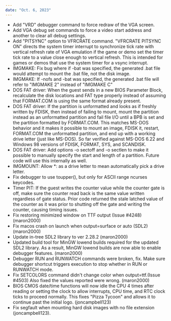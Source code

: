 ```yaml
---
date: "Oct. 6, 2023"
---
```


  - Add "VRD" debugger command to force redraw of the VGA screen.
  - Add VGA debug set commands to force a video start address and another
    to clear all debug settings.
  - Add "PITSYNC" option to VFRCRATE command. "VFRCRATE PITSYNC ON"
    directs the system timer interrupt to synchronize tick rate with
    vertical refresh rate of VGA emulation if the game or demo set
    the timer tick rate to a value close enough to vertical refresh.
    This is intended for games or demos that use the system timer for
    a vsync interrupt.
  - IMGMAKE: Fix bug where if -bat was specified, the generated .bat
    file would attempt to mount the .bat file, not the disk image.
  - IMGMAKE: If -nofs and -bat was specified, the generated .bat file
    will refer to "IMGMAKE 2" instead of "IMGMAKE C"
  - DOS FAT driver: When the guest sends in a new BIOS Parameter Block,
    recalculate the disk locations and FAT type properly instead of
    assuming that FORMAT.COM is using the same format already present.
  - DOS FAT driver: If the partition is unformatted and looks as if
    freshly written by FDISK, then instead of failing to mount, mount
    the partition instead as an unformatted partition and fail file
    I/O until a BPB is set and the partition formatted by FORMAT.COM.
    This matches MS-DOS behavior and it makes it possible to mount an
    image, FDISK it, restart, FORMAT.COM the unformatted partition,
    and end up with a working drive letter (just like MS-DOS). So far
    verified against MS-DOS 6.22 and Windows 98 versions of FDISK,
    FORMAT, SYS, and SCANDISK.
  - DOS FAT driver: Add options -o sectoff and -o sectlen to make it
    possible to manually specify the start and length of a partition.
    Future code will use this internally as well.
  - IMGMOUNT: Allow *: as a drive letter to mean automatically pick a
    drive letter.
  - Fix debugger to use toupper(), but only for ASCII range ncurses
    keycodes.
  - Timer PIT: If the guest writes the counter value while the counter
    gate is off, make sure the counter read back is the same value
    written regardless of gate status. Prior code returned the stale
    latched value of the counter as it was prior to shutting off the
    gate and writing the counter, causing timing issues.
  - Fix restoring minimized window on TTF output (Issue #4248) (maron2000)
  - Fix macos crash on launch when output=surface or auto (SDL2) (maron2000)
  - Update in-tree SDL2 library to ver 2.28.2 (maron2000)
  - Updated build tool for MinGW lowend builds required for the updated SDL2
    library. As a result, MinGW lowend builds are now able to enable debugger
    features. (maron2000)
  - Debugger RUN and RUNWATCH commands were broken, fix. Make sure debugger
    shortcut triggers execution to stop whether in RUN or RUNWATCH mode.
  - Fix SETCOLORS command didn't change color when output=ttf.(Issue #4503)
    Also fixed the values reported were wrong. (maron2000)
  - BIOS CMOS date/time functions will now idle the CPU 4 times after reading
    or setting the clock to allow interrupts, CPU time, and RTC clock ticks
    to proceed normally. This fixes "Pizza Tycoon" and allows it to continue
    past the initial logo. (joncampbell123)
  - Fix segfault when mounting hard disk images with no file extension
    (joncampbell123).